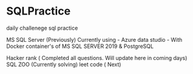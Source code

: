 # SQLPractice
daily challenege sql practice 

MS SQL Server (Previously)
Currently using - Azure data studio - With Docker container's of MS SQL SERVER 2019 & PostgreSQL

Hacker rank ( Completed all questions. Will update here in coming days)
SQL ZOO (Currently solving)
leet code ( Next)

